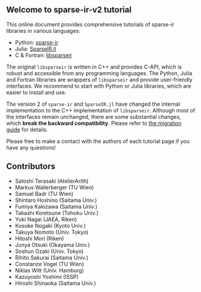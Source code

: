 ## Welcome to sparse-ir-v2 tutorial

This online document provides comprehensive tutorials of sparse-ir libraries in various languages:

- Python: [sparse-ir](https://github.com/SpM-lab/sparse-ir)
- Julia: [SparseIR.jl](https://github.com/SpM-lab/SparseIR.jl)
- C & Fortran: [libsparseir](https://github.com/SpM-lab/libsparseir)

The original `libsparseir` is written in C++ and provides C-API, which is robust and accessible from any programming languages.
The Python, Julia and Fortran libraries are wrappers of `libsparseir` and provide user-friendly interfaces.
We recommend to start with Python or Julia libraries, which are easier to install and use.

The version 2 of `sparse-ir` and `SparseIR.jl` have changed the internal implementation to the C++ implementation of `libsparseir`.
Although most of the interfaces remain unchanged, there are some substantial changes, which **break the backward compatibility**.
Please refer to [the migration guide](src/migration.md) for details.

Please free to make a contact with the authors of each tutorial page if you have any questions!

## Contributors
* Satoshi Terasaki (AtelierArith)
* Markus Wallerberger (TU Wien)
* Samuel Badr (TU Wien)
* Shintaro Hoshino (Saitama Univ.)
* Fumiya Kakizawa (Saitama Univ.)
* Takashi Koretsune (Tohoku Univ.)
* Yuki Nagai (JAEA, Riken)
* Kosuke Nogaki (Kyoto Univ.)
* Takuya Nomoto (Univ. Tokyo)
* Hitoshi Mori (Riken)
* Junya Otsuki (Okayama Univ.)
* Soshun Ozaki (Univ. Tokyo)
* Rihito Sakurai (Saitama Univ.)
* Constanze Vogel (TU Wien)
* Niklas Witt (Univ. Hamburg)
* Kazuyoshi Yoshimi (ISSP)
* Hiroshi Shinaoka (Saitama Univ.)
